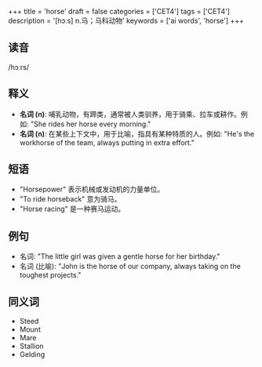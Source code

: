 +++
title = 'horse'
draft = false
categories = ['CET4']
tags = ['CET4']
description = '[hɔːs] n.马；马科动物'
keywords = ['ai words', 'horse']
+++

## 读音
/hɔːrs/

## 释义
- **名词 (n)**: 哺乳动物，有蹄类，通常被人类驯养，用于骑乘、拉车或耕作。例如: "She rides her horse every morning."
- **名词 (n)**: 在某些上下文中，用于比喻，指具有某种特质的人。例如: "He's the workhorse of the team, always putting in extra effort."

## 短语
- "Horsepower" 表示机械或发动机的力量单位。
- "To ride horseback" 意为骑马。
- "Horse racing" 是一种赛马运动。

## 例句
- 名词: "The little girl was given a gentle horse for her birthday."
- 名词 (比喻): "John is the horse of our company, always taking on the toughest projects."

## 同义词
- Steed
- Mount
- Mare
- Stallion
- Gelding
